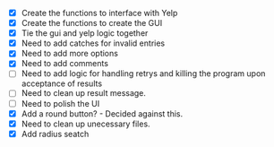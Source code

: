- [X] Create the functions to interface with Yelp
- [X] Create the functions to create the GUI
- [X] Tie the gui and yelp logic together
- [X] Need to add catches for invalid entries
- [X] Need to add more options
- [X] Need to add comments
- [ ] Need to add logic for handling retrys and killing the program upon acceptance of results
- [ ] Need to clean up result message.
- [ ] Need to polish the UI
- [X] Add a round button? - Decided against this.
- [X] Need to clean up unecessary files.
- [X] Add radius seatch